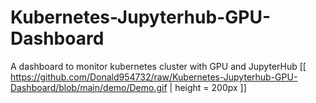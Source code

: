 # Kubernetes-Jupyterhub-GPU-Dashboard
A dashboard to monitor kubernetes cluster with GPU and JupyterHub
[[ https://github.com/Donald954732/raw/Kubernetes-Jupyterhub-GPU-Dashboard/blob/main/demo/Demo.gif | height = 200px ]]
